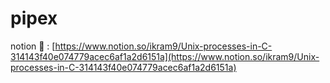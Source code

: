 # pipex

notion 🧷 : [https://www.notion.so/ikram9/Unix-processes-in-C-314143f40e074779acec6af1a2d6151a](https://www.notion.so/ikram9/Unix-processes-in-C-314143f40e074779acec6af1a2d6151a)